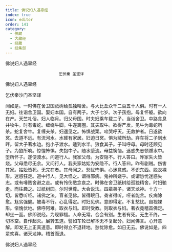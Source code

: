 ```yaml
---
title: 佛说妇人遇辜经
index: true
icon: editor
order: 141
category:
  - 佛藏
  - 大藏经
  - 经藏
  - 经集部
---
```


  佛说妇人遇辜经  

                        　　乞伏秦 圣坚译  

佛说妇人遇辜经  

乞伏秦沙门圣坚译  

闻如是。一时佛在舍卫国祇树给孤独精舍。与大比丘众千二百五十人俱。时有一人无妇。往诣舍卫国。娶妇本国。自有两子。大子七岁。次子孩抱。母复怀躯。欲向在产。天竺礼俗。妇人临月。归父母国。时夫妇乘车载二子。当诣舍卫。中路食息并牧牛。时有毒蛇。缠绕牛脚。牛遂离圈。其夫取牛。欲得严发。见牛为毒蛇所杀。蛇复舍牛。复缠夫杀。妇遥见之。怖惧战栗。啼哭呼天。无救护者。日遂欲冥。去道不远。有流河水。水碓有家居。妇迫日冥。惧为贼所劫。弃车将二子到水畔。留大子著水边。抱小子渡水。适到水半。狼食其子。子叫呼母。母时还顾见子。为狼所啖。惊惶怖惧。失抱中子。随水堕流。母益懊恼。迷惑失志顿踬水中。堕所怀子。遂便渡水。问道行人。我家父母。为安隐不。行人答曰。昨家失火皆烧。父母悉尽无余。又问行人。我夫家姑妐为安隐不。行人答曰。昨有剧贼。伤害其家。姑妐皆死。无完在者。其母闻之。愁忧怖惧。心迷意惑。不识东西。脱衣裸形。迷惑狂走。道中行人。见大怪之。谓得邪病。鬼神所娆乎。或谓愁忧迷惑失志。或有唾贱舍避之走。或有怜伤愍念哀之。时佛在舍卫祇树给孤独精舍。时妇驰走。而往趣之。过祇树园。尔时世尊。大会说法。四辈弟子。诸天龙神。十方一切。皆悉听经。诸佛之法。盲者见佛。皆得眼目。聋者得听。哑者能言。疾病除愈。尪劣强健。被毒不行。心乱得定。时妇见佛。意即得定。不复愁忧。自视裸形。惭愧伏地。佛呼阿难。取衣与妇。即时受教。则取衣与妇。著衣竟稽首佛足。却坐一面。佛即说经。为现罪福。人命无常。合会有别。生者有死。无生不终。一切本空。自作起灭。展转五道。譬如车轮已解本无不复起分。妇闻佛言。心开意解。即发无上正真道意。即时得立不退转地。愁忧除愈。如日无云。佛说如是。四辈欢喜。诸天龙神。稽首而退。  

佛说妇人遇辜经  
